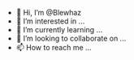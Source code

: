 - 👋 Hi, I’m @Blewhaz
- 👀 I’m interested in ...
- 🌱 I’m currently learning ...
- 💞️ I’m looking to collaborate on ...
- 📫 How to reach me ...

<!---
Blewhaz/Blewhaz is a ✨ special ✨ repository because its `README.md` (this file) appears on your GitHub profile.
You can click the Preview link to take a look at your changes.
--->
